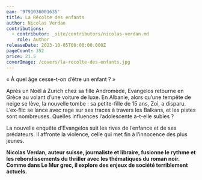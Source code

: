 ```yaml
---
ean: '9791036001635'
title: La Récolte des enfants
author: Nicolas Verdan
contributions:
  - contributor: _site/contributors/nicolas-verdan.md
    role: Author
releaseDate: 2023-10-05T00:00:00.000Z
pageCount: 352
price: 21.5
coverImage: /covers/la-recolte-des-enfants.jpg
---
```


« À quel âge cesse-t-on d’être un enfant ? »

Après un Noël à Zurich chez sa fille Andromède, Evangelos retourne en Grèce au volant d’une voiture de luxe. En Albanie, alors qu’une tempête de neige se lève, la nouvelle tombe : sa petite-fille de 15 ans, Zoì, a disparu. L’ex-flic se lance avec rage sur ses traces à travers les Balkans, et les pistes sont nombreuses. Quelles influences l’adolescente a-t-elle subies ?

La nouvelle enquête d’Evangelos suit les rives de l’enfance et de ses prédateurs. Il affronte la violence, celle qui met fin à l’innocence des plus jeunes.

**Nicolas Verdan, auteur suisse, journaliste et libraire, fusionne le rythme et les rebondissements du thriller avec les thématiques du roman noir. Comme dans Le Mur grec, il explore des enjeux de société terriblement actuels.**
